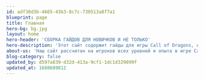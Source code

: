 ```yaml
---
id: adf30d3b-4665-43b3-8c7c-730513a8f7a1
blueprint: page
title: Главная
hero-bg: bg.jpg
layout: home
hero-header: 'СБОРКА ГАЙДОВ ДЛЯ НОВИЧКОВ И НЕ ТОЛЬКО'
hero-description: 'Этот сайт содержит гайды для игры Call of Dragons, которые помогут игрокам справиться с различными задачами в игре, такими как улучшение героя, строительство крепости и прокачка армии.'
about-us: 'Наш сайт рассчитан на игроков всех уровней и опыта в игре Call of Dragons. Мы постоянно обновляем контент и стараемся предоставить вам самую актуальную и полезную информацию о героях, тактиках, снаряжении и других аспектах игры. Независимо от того, новичок вы или опытный игрок, наш сайт поможет вам улучшить свои навыки и достичь большего в мире Call of Dragons.'
blog-category: false
updated_by: d597a839-d32d-413a-9cf1-1dc1d329099f
updated_at: 1680689812
---
```

